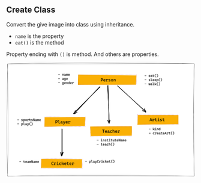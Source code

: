 ## Create Class

Convert the give image into class using inheritance.

- `name` is the property
- `eat()` is the method   

Property ending with `()` is method. And others are properties.

![Inheritance](../assets/inheritance.png)
